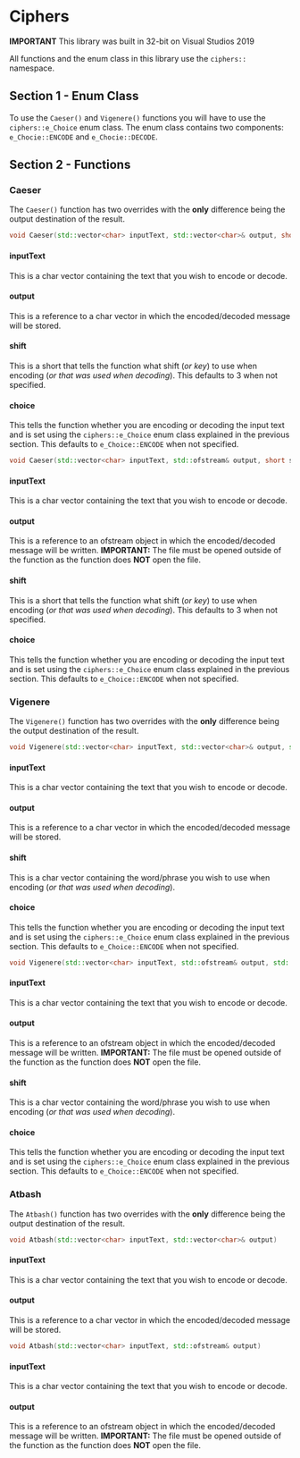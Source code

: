 # Ciphers
**IMPORTANT** This library was built in 32-bit on Visual Studios 2019

All functions and the enum class in this library use the `ciphers::` namespace.

## Section 1 - Enum Class
To use the `Caeser()` and `Vigenere()` functions you will have to use the `ciphers::e_Choice` enum class.
The enum class contains two components: `e_Chocie::ENCODE` and `e_Chocie::DECODE`.

## Section 2 - Functions
### Caeser
The `Caeser()` function has two overrides with the **only** difference being the output destination of the result.

``` cpp
void Caeser(std::vector<char> inputText, std::vector<char>& output, short shift, e_Choice choice)
```

#### inputText
This is a char vector containing the text that you wish to encode or decode.

#### output
This is a reference to a char vector in which the encoded/decoded message will be stored.

#### shift
This is a short that tells the function what shift (*or key*) to use when encoding (*or that was used when decoding*).
This defaults to 3 when not specified.

#### choice
This tells the function whether you are encoding or decoding the input text and is set using the `ciphers::e_Choice` enum class explained in the previous section.
This defaults to `e_Choice::ENCODE` when not specified.

``` cpp
void Caeser(std::vector<char> inputText, std::ofstream& output, short shift, e_Choice choice)
```

#### inputText
This is a char vector containing the text that you wish to encode or decode.

#### output
This is a reference to an ofstream object in which the encoded/decoded message will be written.
**IMPORTANT:** The file must be opened outside of the function as the function does **NOT** open the file.

#### shift
This is a short that tells the function what shift (*or key*) to use when encoding (*or that was used when decoding*).
This defaults to 3 when not specified.

#### choice
This tells the function whether you are encoding or decoding the input text and is set using the `ciphers::e_Choice` enum class explained in the previous section.
This defaults to `e_Choice::ENCODE` when not specified.

### Vigenere
The `Vigenere()` function has two overrides with the **only** difference being the output destination of the result.

``` cpp
void Vigenere(std::vector<char> inputText, std::vector<char>& output, std::vector<char> shift, e_Choice choice)
```

#### inputText
This is a char vector containing the text that you wish to encode or decode.

#### output
This is a reference to a char vector in which the encoded/decoded message will be stored.

#### shift
This is a char vector containing the word/phrase you wish to use when encoding (*or that was used when decoding*).

#### choice
This tells the function whether you are encoding or decoding the input text and is set using the `ciphers::e_Choice` enum class explained in the previous section.
This defaults to `e_Choice::ENCODE` when not specified.

``` cpp
void Vigenere(std::vector<char> inputText, std::ofstream& output, std::vector<char> shift, e_Choice choice)
```

#### inputText
This is a char vector containing the text that you wish to encode or decode.

#### output
This is a reference to an ofstream object in which the encoded/decoded message will be written.
**IMPORTANT:** The file must be opened outside of the function as the function does **NOT** open the file.

#### shift
This is a char vector containing the word/phrase you wish to use when encoding (*or that was used when decoding*).

#### choice
This tells the function whether you are encoding or decoding the input text and is set using the `ciphers::e_Choice` enum class explained in the previous section.
This defaults to `e_Choice::ENCODE` when not specified.

### Atbash
The `Atbash()` function has two overrides with the **only** difference being the output destination of the result.

``` cpp
void Atbash(std::vector<char> inputText, std::vector<char>& output)
```

#### inputText
This is a char vector containing the text that you wish to encode or decode.

#### output
This is a reference to a char vector in which the encoded/decoded message will be stored.

``` cpp
void Atbash(std::vector<char> inputText, std::ofstream& output)
```

#### inputText
This is a char vector containing the text that you wish to encode or decode.

#### output
This is a reference to an ofstream object in which the encoded/decoded message will be written.
**IMPORTANT:** The file must be opened outside of the function as the function does **NOT** open the file.